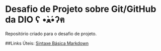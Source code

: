 # Desafio de Projeto sobre Git/GitHub da DIO ʕ •̀ﻌ•́ʔฅ
Repositório criado para o desafio de projeto.

##Links Úteis:
[Sintaxe Básica Markdown](https://www.markdownguide.org/basic-syntax/)
